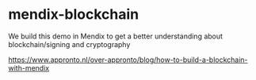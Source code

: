 # mendix-blockchain
We build this demo in Mendix to get a better understanding about blockchain/signing and cryptography 

https://www.appronto.nl/over-appronto/blog/how-to-build-a-blockchain-with-mendix
